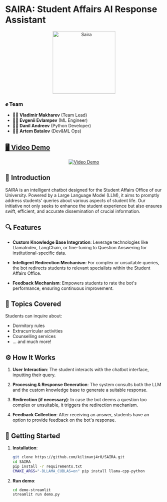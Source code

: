 # SAIRA: Student Affairs AI Response Assistant
<p align="center">
<img src="https://prodvdom.ru/local/templates/main2017/img/pic/0555_3020.png" alt="Saira" width="200"/>
</p>

### ✊ Team
- 🧑‍💻 **Vladimir Makharev** (Team Lead)
- 🧑‍💻 **Evgenii Evlampev** (ML Engineer)
- 🧑‍💻 **Danil Andreev** (Python Developer)
- 🧑‍💻 **Artem Batalov** (Dev&ML Ops)

## [🖥️ Video Demo](https://youtu.be/KZKuOo5xT24)

<p align="center">
<a href="https://www.youtube.com/watch?v=KZKuOo5xT24">
<img src="https://img.youtube.com/vi/KZKuOo5xT24/0.jpg" alt="Video Demo"/>
</a>
</p>

## 📌 Introduction

SAIRA is an intelligent chatbot designed for the Student Affairs Office of our University. Powered by a Large Language Model (LLM), it aims to promptly address students' queries about various aspects of student life. Our initiative not only seeks to enhance the student experience but also ensures swift, efficient, and accurate dissemination of crucial information.

## 🔍 Features

- **Custom Knowledge Base Integration**: Leverage technologies like LlamaIndex, LangChain, or fine-tuning to Question Answering for institutional-specific data.
  
- **Intelligent Redirection Mechanism**: For complex or unsuitable queries, the bot redirects students to relevant specialists within the Student Affairs Office.
  
- **Feedback Mechanism**: Empowers students to rate the bot's performance, ensuring continuous improvement.

## 📘 Topics Covered

Students can inquire about:
- Dormitory rules
- Extracurricular activities
- Counselling services
- ... and much more!

## ⚙️ How It Works

1. **User Interaction**: The student interacts with the chatbot interface, inputting their query.
   
2. **Processing & Response Generation**: The system consults both the LLM and the custom knowledge base to generate a suitable response.

3. **Redirection (if necessary)**: In case the bot deems a question too complex or unsuitable, it triggers the redirection mechanism.

4. **Feedback Collection**: After receiving an answer, students have an option to provide feedback on the bot's response.

## 🚀 Getting Started

1. **Installation**:
   ```bash
   git clone https://github.com/kilimanj4r0/SAIRA.git
   cd SAIRA
   pip install -r requirements.txt
   CMAKE_ARGS="-DLLAMA_CUBLAS=on" pip install llama-cpp-python
   ```

2. **Run demo**:
   ```bash
   cd demo-streamlit
   streamlit run demo.py
   ```
